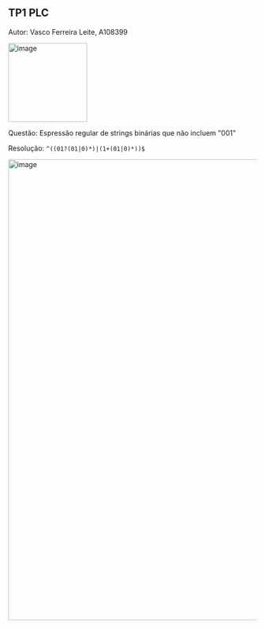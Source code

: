 ## TP1 PLC
Autor: Vasco Ferreira Leite, A108399

<img width="160" height="160" alt="image" src="https://github.com/user-attachments/assets/11b11f3a-8b42-4034-a669-ddf58d121b79" />

Questão: Espressão regular de strings binárias que não incluem "001"

Resolução: ``` ^((01?(01|0)*)|(1+(01|0)*))$ ```

<img width="1450" height="936" alt="image" src="https://github.com/user-attachments/assets/c8580f9e-3a84-4061-b208-46439aab8d80" />
